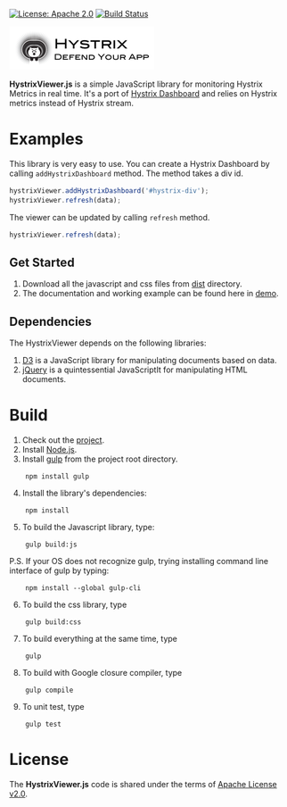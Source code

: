 [![License: Apache 2.0](https://img.shields.io/badge/License-Apache%202.0-blue.svg)](https://opensource.org/licenses/Apache-2.0) [![Build Status][travis-badge]][travis-badge-url]

![](./src/images/hystrix-logo-tagline-tiny.png)

**HystrixViewer.js** is a simple JavaScript library for monitoring Hystrix Metrics in real time.
It's a port of [Hystrix Dashboard](https://github.com/Netflix/Hystrix/tree/master/hystrix-dashboard) and relies on 
Hystrix metrics instead of Hystrix stream.

# Examples
This library is very easy to use. You can create a Hystrix Dashboard by calling `addHystrixDashboard` method. 
The method takes a div id.

```js  
hystrixViewer.addHystrixDashboard('#hystrix-div');
hystrixViewer.refresh(data);
```

The viewer can be updated by calling `refresh` method.

```js  
hystrixViewer.refresh(data);
```

## Get Started
1. Download all the javascript and css files from [dist](dist) directory.
2. The documentation and working example can be found here in [demo](demo).


## Dependencies
The HystrixViewer depends on the following libraries:
1. [D3](http://d3js.org) is a JavaScript library for manipulating documents based on data. 
2. [jQuery](http://jquery.com/) is a quintessential JavaScriptIt for manipulating HTML documents.

# Build
1. Check out the [project](https://github.com/indrabasak/patra).
2. Install [Node.js](http://nodejs.org).
3. Install [gulp](http://gulpjs.com) from the project root directory.
```    
    npm install gulp
```
4. Install the library's dependencies:
``` 
    npm install
``` 
5. To build the Javascript library, type:
``` 
    gulp build:js
```     
P.S. If your OS does not recognize gulp, trying installing command line interface of gulp by typing:
``` 
    npm install --global gulp-cli
``` 
6. To build the css library, type
```     
    gulp build:css
```     
7. To build everything at the same time, type
```   
    gulp
``` 
8. To build with Google closure compiler, type
```   
    gulp compile
``` 
9. To unit test, type
```   
    gulp test
``` 
# License

The __HystrixViewer.js__ code is shared under the terms of [Apache License v2.0](https://opensource.org/licenses/Apache-2.0).

[travis-badge]: https://travis-ci.org/indrabasak/hystrix-viewer.svg?branch=master
[travis-badge-url]: https://travis-ci.org/indrabasak/hystrix-viewer

